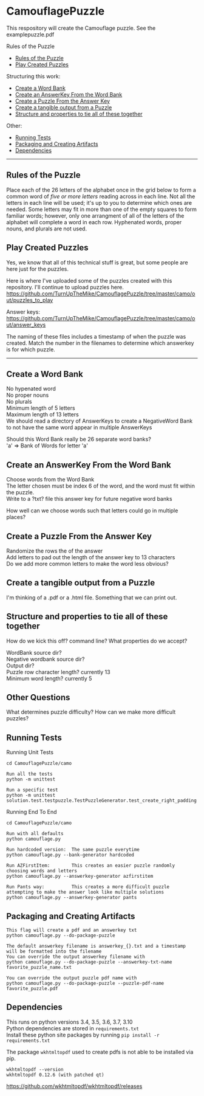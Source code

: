 # CamouflagePuzzle

This respository will create the Camouflage puzzle.  See the examplepuzzle.pdf

Rules of the Puzzle
- [Rules of the Puzzle](https://github.com/TurnUpTheMike/CamouflagePuzzle/blob/master/README.md#rules-of-the-puzzle)
- [Play Created Puzzles](https://github.com/TurnUpTheMike/CamouflagePuzzle/blob/master/README.md#play-created-puzzles)

Structuring this work:
- [Create a Word Bank](https://github.com/TurnUpTheMike/CamouflagePuzzle#create-a-word-bank)
- [Create an AnswerKey From the Word Bank](https://github.com/TurnUpTheMike/CamouflagePuzzle#create-an-answerkey-from-the-word-bank)
- [Create a Puzzle From the Answer Key](https://github.com/TurnUpTheMike/CamouflagePuzzle#create-a-puzzle-from-the-answer-key)
- [Create a tangible output from a Puzzle](https://github.com/TurnUpTheMike/CamouflagePuzzle#create-a-tangible-output-from-a-puzzle)
- [Structure and properties to tie all of these together](https://github.com/TurnUpTheMike/CamouflagePuzzle#structure-and-properties-to-tie-all-of-these-together)

Other:
- [Running Tests](https://github.com/TurnUpTheMike/CamouflagePuzzle/blob/master/README.md#running-tests)
- [Packaging and Creating Artifacts](https://github.com/TurnUpTheMike/CamouflagePuzzle/blob/master/README.md#packaging-and-creating-artifacts)
- [Dependencies](https://github.com/TurnUpTheMike/CamouflagePuzzle/blob/master/README.md#dependencies)

______________________________________________________________________
Rules of the Puzzle
-------------------

Place each of the 26 letters of the alphabet once in the grid below to form a common word of <i>five or more letters</i> reading across in each line. Not all the letters in each line will be used; it's up to you to determine which ones are needed. Some letters may fit in more than one of the empty squares to form familiar words; however, only one arrangment of all of the letters of the alphabet will complete a word in each row. Hyphenated words, proper nouns, and plurals are not used.

Play Created Puzzles
--------------------

Yes, we know that all of this technical stuff is great, but some people are here just for the puzzles.

Here is where I've uploaded some of the puzzles created with this repository.  I'll continue to upload puzzles here.
https://github.com/TurnUpTheMike/CamouflagePuzzle/tree/master/camo/out/puzzles_to_play

Answer keys:
https://github.com/TurnUpTheMike/CamouflagePuzzle/tree/master/camo/out/answer_keys

The naming of these files includes a timestamp of when the puzzle was created.  Match the number in the filenames to determine which answerkey is for which puzzle.

______________________________________________________________________
Create a Word Bank
------------------

No hypenated word  
No proper nouns  
No plurals  
Minimum length of 5 letters  
Maximum length of 13 letters  
We should read a directory of AnswerKeys to create a NegativeWord Bank to not have the same word appear in multiple AnswerKeys  

Should this Word Bank really be 26 separate word banks?  
'a' => Bank of Words for letter 'a'


Create an AnswerKey From the Word Bank
--------------------------------------

Choose words from the Word Bank  
The letter chosen must be index 6 of the word, and the word must fit within the puzzle.  
Write to a ?txt? file this answer key for future negative word banks  

How well can we choose words such that letters could go in multiple places?


Create a Puzzle From the Answer Key
-----------------------------------

Randomize the rows the of the answer  
Add letters to pad out the length of the answer key to 13 characters  
Do we add more common letters to make the word less obvious?


Create a tangible output from a Puzzle
--------------------------------------

I'm thinking of a .pdf or a .html file.  Something that we can print out.


Structure and properties to tie all of these together
-----------------------------------------------------

How do we kick this off?  command line?
What properties do we accept?

WordBank source dir?  
Negative wordbank source dir?  
Output dir?  
Puzzle row character length?  currently 13  
Minimum word length?          currently 5  



Other Questions
---------------

What determines puzzle difficulty? How can we make more difficult puzzles?


Running Tests
-------------

Running Unit Tests
```
cd CamouflagePuzzle/camo

Run all the tests
python -m unittest

Run a specific test
python -m unittest solution.test.testpuzzle.TestPuzzleGenerator.test_create_right_padding
```

Running End To End

```
cd CamouflagePuzzle/camo

Run with all defaults
python camouflage.py

Run hardcoded version:  The same puzzle everytime
python camouflage.py --bank-generator hardcoded

Run AZFirstItem:        This creates an easier puzzle randomly choosing words and letters
python camouflage.py --answerkey-generator azfirstitem

Run Pants way:          This creates a more difficult puzzle attempting to make the answer look like multiple solutions
python camouflage.py --answerkey-generator pants
```

Packaging and Creating Artifacts
--------------------------------
```
This flag will create a pdf and an answerkey txt
python camouflage.py --do-package-puzzle

The default answerkey filename is answerkey_{}.txt and a timestamp will be formatted into the filename
You can override the output answerkey filename with
python camouflage.py --do-package-puzzle --answerkey-txt-name favorite_puzzle_name.txt

You can override the output puzzle pdf name with
python camouflage.py --do-package-puzzle --puzzle-pdf-name favorite_puzzle.pdf
```

Dependencies
------------

This runs on python versions 3.4, 3.5, 3.6, 3.7, 3.10  
Python dependencies are stored in `requirements.txt`  
Install these python site packages by running `pip install -r requirements.txt`

The package `wkhtmltopdf` used to create pdfs is not able to be installed via pip.
```
wkhtmltopdf --version
wkhtmltopdf 0.12.6 (with patched qt)
```

https://github.com/wkhtmltopdf/wkhtmltopdf/releases
